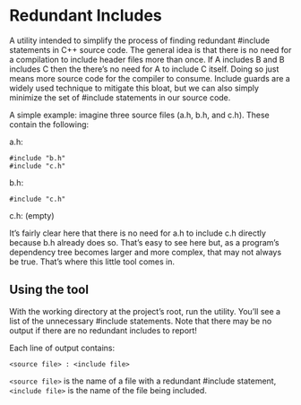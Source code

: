 # Redundant Includes

A utility intended to simplify the process of finding redundant #include statements in C++ source code. The general idea is that there is no need for a compilation to include header files more than once. If A includes B and B includes C then the there’s no need for A to include C itself. Doing so just means more source code for the compiler to consume. Include guards are a widely used technique to mitigate this bloat, but we can also simply minimize the set of #include statements in our source code.

A simple example: imagine three source files (a.h, b.h, and c.h). These contain the following:

a.h:

    #include "b.h"
    #include "c.h"

b.h:

    #include "c.h"

c.h: (empty)

It’s fairly clear here that there is no need for a.h to include c.h directly because b.h already does so. That’s easy to see here but, as a program’s dependency tree becomes larger and more complex, that may not always be true. That’s where this little tool comes in.

## Using the tool

With the working directory at the project’s root, run the utility. You’ll see a list of the unnecessary #include statements. Note that there may be no output if there are no redundant includes to report!

Each line of output contains:

    <source file> : <include file>

`<source file>` is the name of a file with a redundant #include statement, `<include file>` is the name of the file being included.
